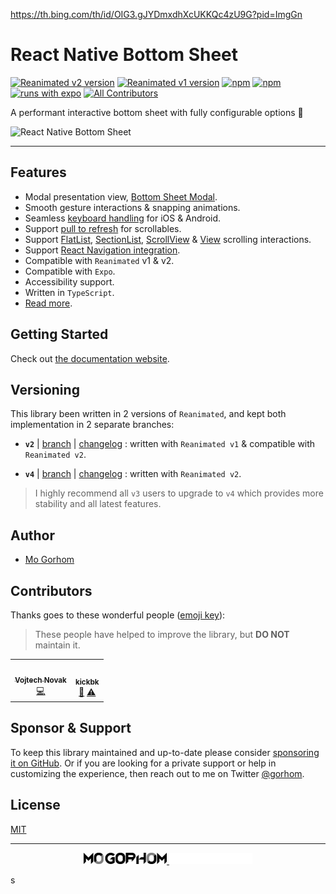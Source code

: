 [https://th.bing.com/th/id/OIG3.gJYDmxdhXcUKKQc4zU9G?pid=ImgGn
](https://th.bing.com/th/id/OIG3.gJYDmxdhXcUKKQc4zU9G?pid=ImgGn)
# React Native Bottom Sheet

[![Reanimated v2 version](https://img.shields.io/github/package-json/v/gorhom/react-native-bottom-sheet/master?label=Reanimated%20v2&style=flat-square)](https://www.npmjs.com/package/caracal-react-native-kitty) [![Reanimated v1 version](https://img.shields.io/github/package-json/v/gorhom/react-native-bottom-sheet/v2?label=Reanimated%20v1&style=flat-square)](https://www.npmjs.com/package/caracal-react-native-kitty) [![npm](https://img.shields.io/npm/l/caracal-react-native-kitty?style=flat-square)](https://www.npmjs.com/package/caracal-react-native-kitty) [![npm](https://img.shields.io/badge/types-included-blue?style=flat-square)](https://www.npmjs.com/package/caracal-react-native-kitty) [![runs with expo](https://img.shields.io/badge/Runs%20with%20Expo-4630EB.svg?style=flat-square&logo=EXPO&labelColor=f3f3f3&logoColor=000)](https://expo.io/)<!-- ALL-CONTRIBUTORS-BADGE:START - Do not remove or modify this section -->
[![All Contributors](https://img.shields.io/badge/all_contributors-2-orange.svg?style=flat-square)](#contributors-)

<!-- ALL-CONTRIBUTORS-BADGE:END -->

A performant interactive bottom sheet with fully configurable options 🚀

![React Native Bottom Sheet](./preview.gif)

---

## Features

- Modal presentation view, [Bottom Sheet Modal](https://ui.gorhom.dev/components/bottom-sheet/modal).
- Smooth gesture interactions & snapping animations.
- Seamless [keyboard handling](https://ui.gorhom.dev/components/bottom-sheet/keyboard-handling) for iOS & Android.
- Support [pull to refresh](https://ui.gorhom.dev/components/bottom-sheet/pull-to-refresh) for scrollables.
- Support [FlatList](https://ui.gorhom.dev/components/bottom-sheet/components/bottomsheetflatlist), [SectionList](https://ui.gorhom.dev/components/bottom-sheet/components/bottomsheetsectionlist), [ScrollView](https://ui.gorhom.dev/components/bottom-sheet/components/bottomsheetscrollview) & [View](https://ui.gorhom.dev/components/bottom-sheet/components/bottomsheetview) scrolling interactions.
- Support [React Navigation integration](https://ui.gorhom.dev/components/bottom-sheet/react-navigation-integration).
- Compatible with `Reanimated` v1 & v2.
- Compatible with `Expo`.
- Accessibility support.
- Written in `TypeScript`.
- [Read more](https://ui.gorhom.dev/components/bottom-sheet).

## Getting Started

Check out [the documentation website](https://ui.gorhom.dev/components/bottom-sheet).

## Versioning

This library been written in 2 versions of `Reanimated`, and kept both implementation in 2 separate branches:

- **`v2`** | [branch](https://github.com/gorhom/react-native-bottom-sheet/tree/v2) | [changelog](https://github.com/gorhom/react-native-bottom-sheet/blob/v2/CHANGELOG.md) : written with `Reanimated v1` & compatible with `Reanimated v2`.

- **`v4`** | [branch](https://github.com/gorhom/react-native-bottom-sheet/tree/master) | [changelog](https://github.com/gorhom/react-native-bottom-sheet/blob/master/CHANGELOG.md) : written with `Reanimated v2`.

> I highly recommend all `v3` users to upgrade to `v4` which provides more stability and all latest features.

## Author

- [Mo Gorhom](https://gorhom.dev/)

## Contributors

Thanks goes to these wonderful people ([emoji key](https://allcontributors.org/docs/en/emoji-key)):

> These people have helped to improve the library, but **DO NOT** maintain it.

<!-- ALL-CONTRIBUTORS-LIST:START - Do not remove or modify this section -->
<!-- prettier-ignore-start -->
<!-- markdownlint-disable -->
<table>
  <tr>
    <td align="center"><a href="https://react-native-training.eu"><img src="https://avatars.githubusercontent.com/u/1566403?v=4?s=76" width="76px;" alt=""/><br /><sub><b>Vojtech Novak</b></sub></a><br /><a href="https://github.com/gorhom/react-native-bottom-sheet/commits?author=vonovak" title="Code">💻</a></td>
    <td align="center"><a href="https://github.com/kickbk"><img src="https://avatars.githubusercontent.com/u/31323376?v=4?s=76" width="76px;" alt=""/><br /><sub><b>kickbk</b></sub></a><br /><a href="https://github.com/gorhom/react-native-bottom-sheet/issues?q=author%3Akickbk" title="Bug reports">🐛</a> <a href="https://github.com/gorhom/react-native-bottom-sheet/commits?author=kickbk" title="Tests">⚠️</a></td>
  </tr>
</table>

<!-- markdownlint-restore -->
<!-- prettier-ignore-end -->

<!-- ALL-CONTRIBUTORS-LIST:END -->

## Sponsor & Support

To keep this library maintained and up-to-date please consider [sponsoring it on GitHub](https://github.com/sponsors/gorhom). Or if you are looking for a private support or help in customizing the experience, then reach out to me on Twitter [@gorhom](https://twitter.com/gorhom).

## License

[MIT](./LICENSE)

---

<p align="center">
  <a href="https://gorhom.dev/#gh-light-mode-only" target="_blank">
    <img height="18" alt="Mo Gorhom" src="./mogorhom-light.png">
  </a>
  <a href="https://gorhom.dev/#gh-dark-mode-only" target="_blank">
    <img height="18" alt="Mo Gorhom" src="./mogorhom-dark.png">
  </a>
</p>
s
